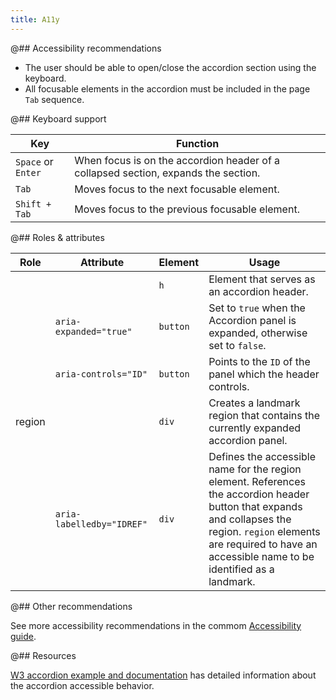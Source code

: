 ```yaml
---
title: A11y
---
```


@## Accessibility recommendations

- The user should be able to open/close the accordion section using the keyboard.
- All focusable elements in the accordion must be included in the page `Tab` sequence.

@## Keyboard support

| Key                | Function                                                                           |
| ------------------ | ---------------------------------------------------------------------------------- |
| `Space` or `Enter` | When focus is on the accordion header of a collapsed section, expands the section. |
| `Tab`              | Moves focus to the next focusable element.                                         |
| `Shift + Tab`      | Moves focus to the previous focusable element.                                     |

@## Roles & attributes

| Role   | Attribute                 | Element  | Usage                                                                                                                                                                                                                       |
| ------ | ------------------------- | -------- | --------------------------------------------------------------------------------------------------------------------------------------------------------------------------------------------------------------------------- |
|        |                           | `h`      | Element that serves as an accordion header.                                                                                                                                                                                 |
|        | `aria-expanded="true"`    | `button` | Set to `true` when the Accordion panel is expanded, otherwise set to `false`.                                                                                                                                               |
|        | `aria-controls="ID"`      | `button` | Points to the `ID` of the panel which the header controls.                                                                                                                                                                  |
| region |                           | `div`    | Creates a landmark region that contains the currently expanded accordion panel.                                                                                                                                             |
|        | `aria-labelledby="IDREF"` | `div`    | Defines the accessible name for the region element. References the accordion header button that expands and collapses the region. `region` elements are required to have an accessible name to be identified as a landmark. |

@## Other recommendations

See more accessibility recommendations in the commom [Accessibility guide](/core-principles/a11y/).

@## Resources

[W3 accordion example and documentation](https://www.w3.org/TR/wai-aria-practices-1.1/examples/accordion/accordion.html) has detailed information about the accordion accessible behavior.
